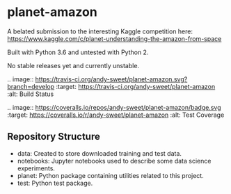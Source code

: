 # planet-amazon

A belated submission to the interesting Kaggle competition here: https://www.kaggle.com/c/planet-understanding-the-amazon-from-space

Built with Python 3.6 and untested with Python 2.

No stable releases yet and currently unstable.

.. image:: https://travis-ci.org/andy-sweet/planet-amazon.svg?branch=develop
    :target: https://travis-ci.org/andy-sweet/planet-amazon
    :alt: Build Status

.. image:: https://coveralls.io/repos/andy-sweet/planet-amazon/badge.svg
    :target: https://coveralls.io/r/andy-sweet/planet-amazon
    :alt: Test Coverage


## Repository Structure

- data: Created to store downloaded training and test data.
- notebooks: Jupyter notebooks used to describe some data science experiments.
- planet: Python package containing utilities related to this project.
- test: Python test package.
